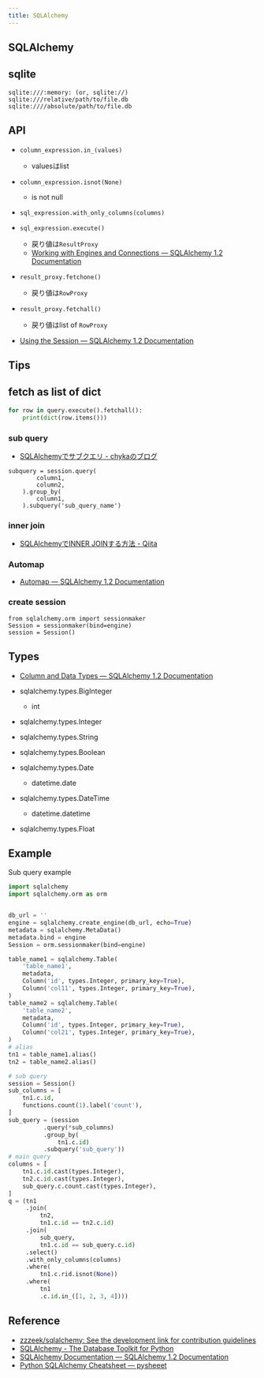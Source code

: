 ```yaml
---
title: SQLAlchemy
---
```


## SQLAlchemy


## sqlite
```
sqlite:///:memory: (or, sqlite://)
sqlite:///relative/path/to/file.db
sqlite:////absolute/path/to/file.db
```

## API

* `column_expression.in_(values)`
    * valuesはlist
* `column_expression.isnot(None)`
    * is not null
* `sql_expression.with_only_columns(columns)`
* `sql_expression.execute()`
    * 戻り値は`ResultProxy`
    * [Working with Engines and Connections — SQLAlchemy 1.2 Documentation](http://docs.sqlalchemy.org/en/latest/core/connections.html#sqlalchemy.engine.ResultProxy)
* `result_proxy.fetchone()`
    * 戻り値は`RowProxy`
* `result_proxy.fetchall()`
    * 戻り値はlist of `RowProxy`

* [Using the Session — SQLAlchemy 1.2 Documentation](http://docs.sqlalchemy.org/en/latest/orm/session.html)

## Tips

## fetch as list of dict

```python
for row in query.execute().fetchall():
    print(dict(row.items()))
```

### sub query
* [SQLAlchemyでサブクエリ - chykaのブログ](http://chyka.hatenablog.jp/entry/2016/01/18/011834)

```
subquery = session.query(
        column1,
        column2,
    ).group_by(
        column1,
    ).subquery('sub_query_name')
```

### inner join
* [SQLAlchemyでINNER JOINする方法 - Qiita](https://qiita.com/uokada/items/d81fd930402e3be4aa62)


### Automap
* [Automap — SQLAlchemy 1.2 Documentation](http://docs.sqlalchemy.org/en/latest/orm/extensions/automap.html)

### create session

```
from sqlalchemy.orm import sessionmaker
Session = sessionmaker(bind=engine)
session = Session()
```

## Types
* [Column and Data Types — SQLAlchemy 1.2 Documentation](http://docs.sqlalchemy.org/en/latest/core/type_basics.html)

* sqlalchemy.types.BigInteger
    * int
* sqlalchemy.types.Integer
* sqlalchemy.types.String
* sqlalchemy.types.Boolean
* sqlalchemy.types.Date
    * datetime.date
* sqlalchemy.types.DateTime
    * datetime.datetime
* sqlalchemy.types.Float

## Example
Sub query example

```python
import sqlalchemy
import sqlalchemy.orm as orm


db_url = ''
engine = sqlalchemy.create_engine(db_url, echo=True)
metadata = sqlalchemy.MetaData()
metadata.bind = engine
Session = orm.sessionmaker(bind=engine)

table_name1 = sqlalchemy.Table(
    'table_name1',
    metadata,
    Column('id', types.Integer, primary_key=True),
    Column('col11', types.Integer, primary_key=True),
)
table_name2 = sqlalchemy.Table(
    'table_name2',
    metadata,
    Column('id', types.Integer, primary_key=True),
    Column('col21', types.Integer, primary_key=True),
)
# alias
tn1 = table_name1.alias()
tn2 = table_name2.alias()

# sub query
session = Session()
sub_columns = [
    tn1.c.id,
    functions.count(1).label('count'),
]
sub_query = (session
          .query(*sub_columns)
          .group_by(
              tn1.c.id)
          .subquery('sub_query'))
# main query
columns = [
    tn1.c.id.cast(types.Integer),
    tn2.c.id.cast(types.Integer),
    sub_query.c.count.cast(types.Integer),
]
q = (tn1
     .join(
         tn2,
         tn1.c.id == tn2.c.id)
     .join(
         sub_query,
         tn1.c.id == sub_query.c.id)
     .select()
     .with_only_columns(columns)
     .where(
         tn1.c.rid.isnot(None))
     .where(
         tn1
         .c.id.in_([1, 2, 3, 4])))
```

## Reference
* [zzzeek/sqlalchemy: See the development link for contribution guidelines](https://github.com/zzzeek/sqlalchemy)
* [SQLAlchemy - The Database Toolkit for Python](http://www.sqlalchemy.org/)
* [SQLAlchemy Documentation — SQLAlchemy 1.2 Documentation](http://docs.sqlalchemy.org/en/latest/)
* [Python SQLAlchemy Cheatsheet — pysheeet](https://www.pythonsheets.com/notes/python-sqlalchemy.html)
